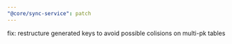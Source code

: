 ```yaml
---
"@core/sync-service": patch
---
```


fix: restructure generated keys to avoid possible colisions on multi-pk tables
